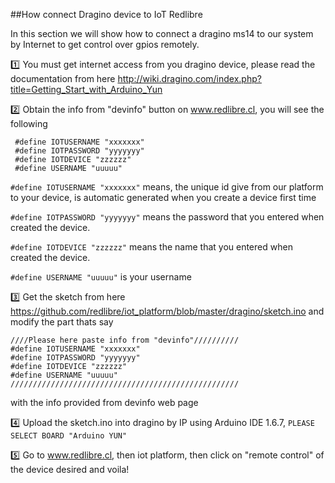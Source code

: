 ##How connect Dragino device to IoT Redlibre

In this section we will show how to connect a dragino ms14 to our system by Internet to get control over gpios remotely.

:one: You must get internet access from you dragino device, please read the documentation from here http://wiki.dragino.com/index.php?title=Getting_Start_with_Arduino_Yun

:two: Obtain the info from "devinfo" button on www.redlibre.cl, you will see the following
```
 #define IOTUSERNAME "xxxxxxx"
 #define IOTPASSWORD "yyyyyyy"
 #define IOTDEVICE "zzzzzz"
 #define USERNAME "uuuuu"
```

`#define IOTUSERNAME "xxxxxxx"` means, the unique id give from our platform to your device, is automatic generated when you create a device first time

`#define IOTPASSWORD "yyyyyyy"` means the password that you entered when created the device.

`#define IOTDEVICE "zzzzzz"` means the name that you entered when created the device.

`#define USERNAME "uuuuu"` is your username


:three: Get the sketch from here https://github.com/redlibre/iot_platform/blob/master/dragino/sketch.ino and modify the part thats say

```
////Please here paste info from "devinfo"//////////
#define IOTUSERNAME "xxxxxxx"
#define IOTPASSWORD "yyyyyyy"
#define IOTDEVICE "zzzzzz"
#define USERNAME "uuuuu"
///////////////////////////////////////////////////
```

with the info provided from devinfo web page

:four: Upload the sketch.ino into dragino by IP using Arduino IDE 1.6.7, `PLEASE SELECT BOARD "Arduino YUN"`

:five: Go to www.redlibre.cl, then iot platform, then click on "remote control" of the device desired and voila!
